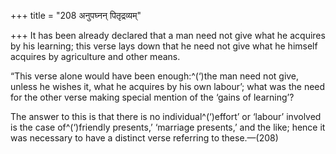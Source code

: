 +++
title = "208 अनुपघ्नन् पितृद्रव्यम्"

+++
It has been already declared that a man need not give what he acquires
by his learning; this verse lays down that he need not give what he
himself acquires by agriculture and other means.

“This verse alone would have been enough:^(‘)the man need not give,
unless he wishes it, what he acquires by his own labour’; what was the
need for the other verse making special mention of the ‘gains of
learning’?

The answer to this is that there is no individual^(‘)effort’ or ‘labour’
involved is the case of^(‘)friendly presents,’ ‘marriage presents,’ and
the like; hence it was necessary to have a distinct verse referring to
these.—(208)


